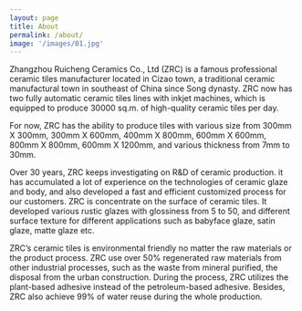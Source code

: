 ```yaml
---
layout: page
title: About
permalink: /about/
image: '/images/01.jpg'
---
```


Zhangzhou Ruicheng Ceramics Co., Ltd (ZRC) is a famous professional ceramic tiles manufacturer located in Cizao town, a traditional ceramic manufactural town in southeast of China since Song dynasty. ZRC now has two fully automatic ceramic tiles lines with inkjet machines, which is equipped to produce 30000 sq.m. of high-quality ceramic tiles per day.

For now, ZRC has the ability to produce tiles with various size from 300mm X 300mm, 300mm X 600mm, 400mm X 800mm, 600mm X 600mm, 800mm X 800mm, 600mm X 1200mm, and various thickness from 7mm to 30mm.

Over 30 years, ZRC keeps investigating on R&D of ceramic production. it has accumulated a lot of experience on the technologies of ceramic glaze and body, and also developed a fast and efficient customized process for our customers. ZRC is  concentrate on the surface of ceramic tiles. It developed various rustic glazes with glossiness from 5 to 50, and different surface texture for different applications such as babyface glaze, satin glaze, matte glaze etc.

ZRC’s ceramic tiles is environmental friendly no matter the raw materials or the product process. ZRC use over 50% regenerated raw materials from other industrial processes, such as the waste from mineral purified, the disposal from the urban construction. During the process, ZRC utilizes the plant-based adhesive instead of the petroleum-based adhesive. Besides, ZRC also achieve 99% of water reuse during the whole production.
